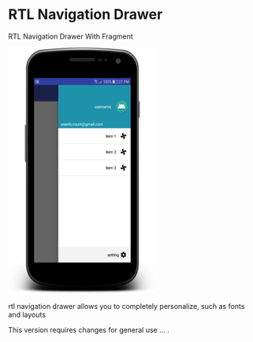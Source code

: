 # RTL Navigation Drawer

RTL Navigation Drawer With Fragment

<img src="device-2018-03-06-142759.png" alt="Markdown Monster icon" width="300" height="500"/>

<p>rtl navigation drawer allows you to completely personalize, such as fonts and layouts</p>
<p>This version requires changes for general use ... .</p>
     
